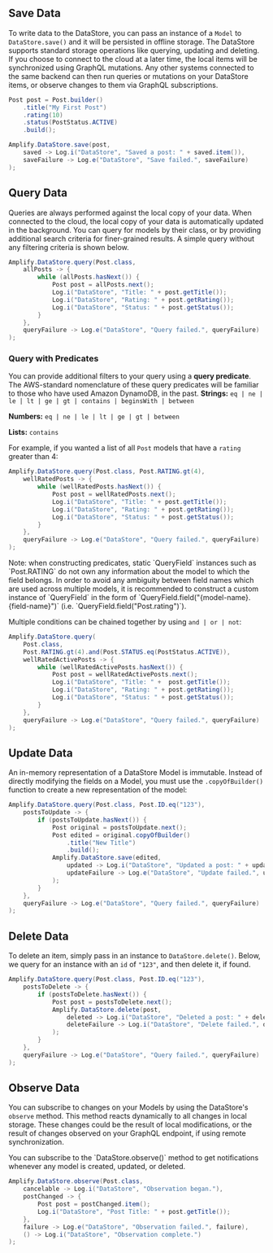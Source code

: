 ## Save Data

To write data to the DataStore, you can pass an instance of a `Model` to `DataStore.save()` and it will be persisted in offline storage. The DataStore supports standard storage operations like querying, updating and deleting. If you choose to connect to the cloud at a later time, the local items will be synchronized using GraphQL mutations. Any other systems connected to the same backend can then run queries or mutations on your DataStore items, or observe changes to them via GraphQL subscriptions.

```java
Post post = Post.builder()
    .title("My First Post")
    .rating(10)
    .status(PostStatus.ACTIVE)
    .build();

Amplify.DataStore.save(post,
    saved -> Log.i("DataStore", "Saved a post: " + saved.item()),
    saveFailure -> Log.e("DataStore", "Save failed.", saveFailure)
);
```

## Query Data

Queries are always performed against the local copy of your data. When connected to the cloud, the local copy of your data is automatically updated in the background. You can query for models by their class, or by providing additional search criteria for finer-grained results. A simple query without any filtering criteria is shown below.

```java
Amplify.DataStore.query(Post.class,
    allPosts -> {
        while (allPosts.hasNext()) {
            Post post = allPosts.next();
            Log.i("DataStore", "Title: " + post.getTitle());
            Log.i("DataStore", "Rating: " + post.getRating());
            Log.i("DataStore", "Status: " + post.getStatus());
        }
    },
    queryFailure -> Log.e("DataStore", "Query failed.", queryFailure)
);
```

### Query with Predicates

You can provide additional filters to your query using a **query predicate**. The AWS-standard nomenclature of these query predicates will be familiar to those who have used Amazon DynamoDB, in the past.
**Strings:** `eq | ne | le | lt | ge | gt | contains | beginsWith | between`

**Numbers:** `eq | ne | le | lt | ge | gt | between`

**Lists:** `contains`

For example, if you wanted a list of all `Post` models that have a `rating` greater than 4:

```java
Amplify.DataStore.query(Post.class, Post.RATING.gt(4),
    wellRatedPosts -> {
        while (wellRatedPosts.hasNext()) {
            Post post = wellRatedPosts.next();
            Log.i("DataStore", "Title: " + post.getTitle());
            Log.i("DataStore", "Rating: " + post.getRating());
            Log.i("DataStore", "Status: " + post.getStatus());
        }
    },
    queryFailure -> Log.e("DataStore", "Query failed.", queryFailure)
);
```

<amplify-callout>
Note: when constructing predicates, static `QueryField` instances such as `Post.RATING` do not own any information about the model to which the field belongs. In order to avoid any ambiguity between field names which are used across multiple models, it is recommended to construct a custom instance of `QueryField` in the form of `QueryField.field("{model-name}.{field-name}")` (i.e.  `QueryField.field("Post.rating")`).
</amplify-callout>

Multiple conditions can be chained together by using `and | or | not`:

```java
Amplify.DataStore.query(
    Post.class,
    Post.RATING.gt(4).and(Post.STATUS.eq(PostStatus.ACTIVE)),
    wellRatedActivePosts -> {
        while (wellRatedActivePosts.hasNext()) {
            Post post = wellRatedActivePosts.next();
            Log.i("DataStore", "Title: " +  post.getTitle());
            Log.i("DataStore", "Rating: " + post.getRating());
            Log.i("DataStore", "Status: " + post.getStatus());
        }
    },
    queryFailure -> Log.e("DataStore", "Query failed.", queryFailure)
);
```

## Update Data

An in-memory representation of a DataStore Model is immutable. Instead of directly modifying the fields on a Model, you must use the `.copyOfBuilder()` function to create a new representation of the model:

```java
Amplify.DataStore.query(Post.class, Post.ID.eq("123"),
    postsToUpdate -> {
        if (postsToUpdate.hasNext()) {
            Post original = postsToUpdate.next();
            Post edited = original.copyOfBuilder()
                .title("New Title")
                .build();
            Amplify.DataStore.save(edited,
                updated -> Log.i("DataStore", "Updated a post: " + updated.item()),
                updateFailure -> Log.e("DataStore", "Update failed.", updateFailure)
            );
        }
    },
    queryFailure -> Log.e("DataStore", "Query failed.", queryFailure)
);
```

## Delete Data

To delete an item, simply pass in an instance to `DataStore.delete()`.  Below, we query for an instance with an `id` of `"123"`, and then delete it, if found.

```java
Amplify.DataStore.query(Post.class, Post.ID.eq("123"),
    postsToDelete -> {
        if (postsToDelete.hasNext()) {
            Post post = postsToDelete.next();
            Amplify.DataStore.delete(post,
                deleted -> Log.i("DataStore", "Deleted a post: " + deleted.item()),
                deleteFailure -> Log.i("DataStore", "Delete failed.", deleteFailure)
            );
        }
    },
    queryFailure -> Log.e("DataStore", "Query failed.", queryFailure)
);
```

## Observe Data

You can subscribe to changes on your Models by using the DataStore's `observe` method. This method reacts dynamically to all changes in local storage. These changes could be the result of local modifications, or the result of changes observed on your GraphQL endpoint, if using remote synchronization.

<amplify-callout>
You can subscribe to the `DataStore.observe()` method to get notifications whenever any model is created, updated, or deleted.
</amplify-callout>

```java
Amplify.DataStore.observe(Post.class,
    cancelable -> Log.i("DataStore", "Observation began."),
    postChanged -> {
        Post post = postChanged.item();
        Log.i("DataStore", "Post Title: " + post.getTitle());
    },
    failure -> Log.e("DataStore", "Observation failed.", failure),
    () -> Log.i("DataStore", "Observation complete.")
);
```
